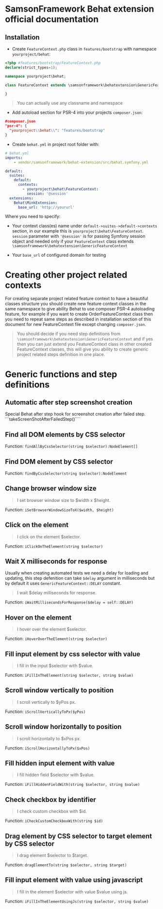 # SamsonFramework Behat extension official documentation

## Installation
* Create ```FeatureContext.php``` class in ```features/bootstrap``` with namespace ```yourproject/behat```:

```php
<?php #features/bootstrap/FeatureContext.php
declare(strict_types=1);

namespace yourproject\behat;

class FeatureContext extends \samsonframework\behatextension\GenericFeatureContext {

}
```
> You can actually use any classname and namespace

* Add autoload section for PSR-4 into your projects ```composer.json```:
```json
#composer.json
"psr-4": {
  "yourproject\\behat\\": "features/bootstrap"
}
```

* Create ```behat.yml``` in project root folder with:
```yml
# behat.yml
imports:
    - vendor/samsonframework/behat-extension/src/behat.symfony.yml

default:
  suites:
    default:
      contexts:
        - yourproject\behat\FeatureContext:
          session: '@session'
  extensions:
    Behat\MinkExtension:
      base_url: 'http://yoururl'
```

Where you need to specify:
 * Your context class(es) name under ```default->suites->default->contexts``` section, in our example this is
 ```yourproject\behat\FeatureContext```. ```session``` parameter with ```'@session'``` is for passing Symfony session object and needed only if your
 ```FeatureContext``` class extends ```\samsonframework\behatextension\GenericFeatureContext```
 
 * Your ```base_url``` of configured domain for testing
 
# Creating other project related contexts
For creating separate project related feature context to have a beautiful classes structure you should create 
new feature context classes in the same namespace to give ability Behat to use composer PSR-4 autoloading feature,
for example if you want to create OrderFeatureContext class then you need to repeat same steps as described in
installation section of this document for new FeatureContext file except changing ```composer.json```.

> You should decide if you need step definitions from ```\samsonframework\behatextension\GenericFeatureContext``` and
if yes then you can just extend you FeatureContext class in other created FeatureContext classes, this will give you ability to create generic project related steps definition in one place.

# Generic functions and step definitions

## Automatic after step screenshot creation
Special Behat after step hook for screenshot creation after failed step. ```takeScreenShotAfterFailedStep()````

## Find all DOM elements by CSS selector
Function: ```findAllByCssSelector(string $selector):NodeElement[]```

## Find DOM element by CSS selector
Function: ```findByCssSelector(string $selector):NodeElement```

## Change browser window size
> I set browser window size to $width x $height.

Function: ```iSetBrowserWindowSizeToX($width, $height)```

## Click on the element
> I click on the element $selector.

Function: ```iClickOnTheElement(string $selector)```

## Wait X milliseconds for response
Usually when creating automated tests we need a delay for loading and updating, this step defenition can take ```$delay```
argument in milliseconds but by default it uses ```GenericFeatureContext::DELAY``` constant.
> I wait $delay milliseconds for response.

Function: ```iWaitMillisecondsForResponse($delay = self::DELAY)```

## Hover on the element
> I hover over the element $selector.

Function: ```iHoverOverTheElement(string $selector)```

## Fill input element by css selector with value
> I fill in the input $selector with $value.

Function: ```iFillInTheElement(string $selector, string $value)```

## Scroll window vertically to position
> I scroll vertically to $yPos px.

Function: ```iScrollVerticallyToPx($yPos)```

## Scroll window horizontally to position
> I scroll horizontally to $xPos px.

Function: ```iScrollHorizontallyToPx($xPos)```

## Fill hidden input element with value
> I fill hidden field $selector with $value.

Function: ```iFillHiddenFieldWith(string $selector, string $value)```

## Check checkbox by identifier
> I check custom checkbox with $id.

Function: ```iCheckCustomCheckboxWith(string $id)```

## Drag element by CSS selector to target element by CSS selector
> I drag element $selector to $target.

Function: ```dragElementTo(string $selector, string $target)```

## Fill input element with value using javascript
> I fill in the element $selector with value $value using js.

Function: ```iFillInTheElementUsingJs(string $selector, string $value)```
